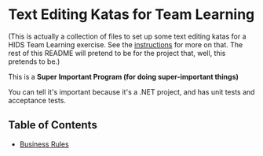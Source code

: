 # Text Editing Katas for Team Learning

(This is actually a collection of files to set up some text editing katas for a HIDS Team Learning exercise.  See the [instructions](INSTRUCTIONS.md) for more on that.  The rest of this README will pretend to be for the project that, well, this pretends to be.)

This is a **Super Important Program (for doing super-important things)**

You can tell it's important because it's a .NET project, and has unit tests and acceptance tests.

## Table of Contents

* [Business Rules](./docs/business-rules.md)
